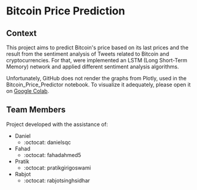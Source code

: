 # Bitcoin Price Prediction

## Context

This project aims to predict Bitcoin's price based on its last prices and the result from the sentiment analysis of Tweets related to Bitcoin and cryptocurrencies. For that, were implemented an LSTM (Long Short-Term Memory) network and applied different sentiment analysis algorithms.

Unfortunately, GitHub does not render the graphs from Plotly, used in the Bitcoin_Price_Predictor notebook. To visualize it adequately, please open it on [Google Colab](https://colab.research.google.com/drive/1OEfmmx4HKYJ4jbFQ-M5uHPcDqNW0b6kv?usp=sharing).

## Team Members

Project developed with the assistance of:
- Daniel 
  - :octocat: danielsqc
- Fahad 
  - :octocat: fahadahmed5
- Pratik 
  - :octocat: pratikgirigoswami
- Rabjot 
  - :octocat: rabjotsinghsidhar
